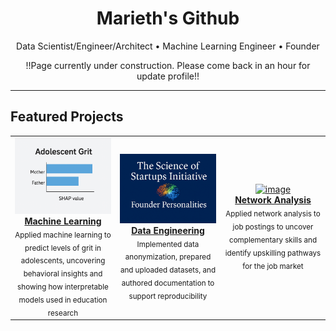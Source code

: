 <!-- HERO -->
<h1 align="center">Marieth's Github</h1>
<p align="center">Data Scientist/Engineer/Architect •  Machine Learning Engineer • Founder</p>
<p align="center">!!Page currently under construction. Please come back in an hour for update profile!! </p>

---



## Featured Projects
  
<table>
  <tr>
    <td align="center" width="33%">
      <a href="https://github.com/MariethCoetzer/Data_Science_Portfolio/blob/main/%5B03%5D%20Predicting%20Grit%20in%20Adolescents%20using%20Machine%20Learning/Predicting%20Grit%20in%20Adolescents%20using%20Machine%20Learning.ipynb">
        <img src="assets/ML.png" width="200" alt="image"/>
        <br><b>Machine Learning</b>
      </a>
      <br><sub>Applied machine learning to predict levels of grit in adolescents, uncovering behavioral insights and showing how interpretable models used in education research</sub>
    </td>
     <td align="center" width="33%">
      <a href="https://github.com/Braesemann/FounderPersonalities">
        <img src="assets/FounderPersonalities.png" width="200" alt="image"/>
        <br><b>Data Engineering</b>
      </a>
      <br><sub>Implemented data anonymization, prepared and uploaded datasets, and authored documentation to support reproducibility</sub>
    </td>
    <td align="center" width="33%">
      <a href="https://github.com/MariethCoetzer/Data_Science_Portfolio/blob/main/%5B01%5D%20Identifying%20Complementary%20Skills%20using%20Network%20Analysis/%20Identifying%20Complementary%20Skills%20using%20Network%20Analysis.ipynb">
        <img src="assets/project3.png" width="200" alt="image"/>
        <br><b>Network Analysis</b>
      </a>
      <br><sub>Applied network analysis to job postings to uncover complementary skills and identify upskilling pathways for the job market </sub>
    </td>
  </tr>
</table>

